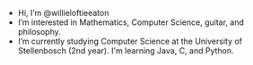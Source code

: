 - Hi, I’m @willieloftieeaton
- I’m interested in Mathematics, Computer Science, guitar, and philosophy.
- I’m currently studying Computer Science at the University of Stellenbosch (2nd year). I'm learning Java, C, and Python.

